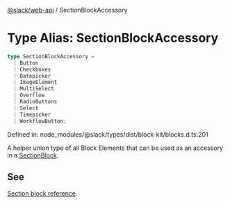 [@slack/web-api](../index.md) / SectionBlockAccessory

# Type Alias: SectionBlockAccessory

```ts
type SectionBlockAccessory = 
  | Button
  | Checkboxes
  | Datepicker
  | ImageElement
  | MultiSelect
  | Overflow
  | RadioButtons
  | Select
  | Timepicker
  | WorkflowButton;
```

Defined in: node\_modules/@slack/types/dist/block-kit/blocks.d.ts:201

A helper union type of all Block Elements that can be used as an accessory in a [SectionBlock](../interfaces/SectionBlock.md).

## See

[Section block reference](https://api.slack.com/reference/block-kit/blocks#section).
